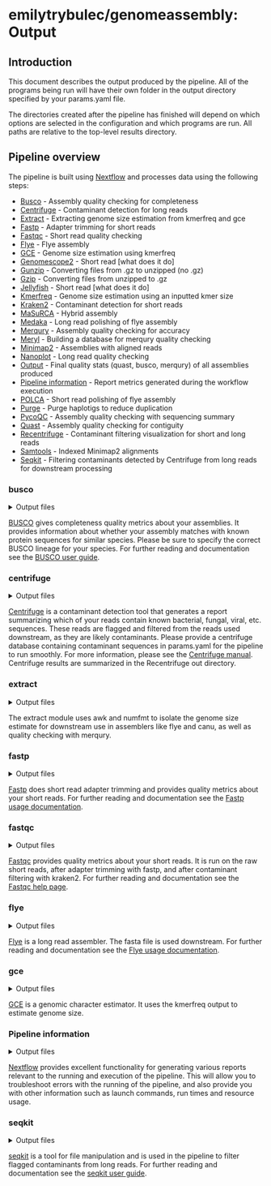 # emilytrybulec/genomeassembly: Output

## Introduction

This document describes the output produced by the pipeline. All of the programs being run will have their own folder in the output directory specified by your params.yaml file.

The directories created after the pipeline has finished will depend on which options are selected in the configuration and which programs are run. All paths are relative to the top-level results directory.

## Pipeline overview

The pipeline is built using [Nextflow](https://www.nextflow.io/) and processes data using the following steps:

- [Busco](#busco) - Assembly quality checking for completeness
- [Centrifuge](#centrifuge) - Contaminant detection for long reads
- [Extract](#extract) - Extracting genome size estimation from kmerfreq and gce
- [Fastp](#fastp) - Adapter trimming for short reads
- [Fastqc](#fastqc) - Short read quality checking
- [Flye](#flye) - Flye assembly
- [GCE](#gce) - Genome size estimation using kmerfreq
- [Genomescope2](#genomescope2) - Short read [what does it do]
- [Gunzip](#gunzip) - Converting files from .gz to unzipped (no .gz)
- [Gzip](#gzip) - Converting files from unzipped to .gz
- [Jellyfish](#jellyfish) - Short read [what does it do]
- [Kmerfreq](#kmerfreq) - Genome size estimation using an inputted kmer size 
- [Kraken2](#kraken2) - Contaminant detection for short reads
- [MaSuRCA](#masurca) - Hybrid assembly
- [Medaka](#medaka) - Long read polishing of flye assembly
- [Merqury](#merqury) - Assembly quality checking for accuracy
- [Meryl](#meryl) - Building a database for merqury quality checking
- [Minimap2](#minimap2) - Assemblies with aligned reads
- [Nanoplot](#nanoplot) - Long read quality checking
- [Output](#output) - Final quality stats (quast, busco, merqury) of all assemblies produced
- [Pipeline information](#pipeline-information) - Report metrics generated during the workflow execution
- [POLCA](#polca) - Short read polishing of flye assembly
- [Purge](#purge) - Purge haplotigs to reduce duplication
- [PycoQC](#pycoqc) - Assembly quality checking with sequencing summary
- [Quast](#quast) - Assembly quality checking for contiguity
- [Recentrifuge](#recentrifuge) - Contaminant filtering visualization for short and long reads
- [Samtools](#nanoplot) - Indexed Minimap2 alignments
- [Seqkit](#seqkit) - Filtering contaminants detected by Centrifuge from long reads for downstream processing


### busco

<details markdown="1">
<summary>Output files</summary>

- `busco/`
  - `canu_*/`: Canu assembly BUSCO output directory
  - `flye_*/`: Flye assembly BUSCO output directory
  - `masurca_*/`: MaSuRCA assembly BUSCO output directory
  - `polca_*/`: MaSuRCA assembly BUSCO output directory

</details>

[BUSCO](https://busco.ezlab.org/) gives completeness quality metrics about your assemblies. It provides information about whether your assembly matches with known protein sequences for similar species. Please be sure to specify the correct BUSCO lineage for your species. For further reading and documentation see the [BUSCO user guide](https://busco.ezlab.org/busco_userguide.html).

### centrifuge

<details markdown="1">
<summary>Output files</summary>

- `centrifuge/`
  - `centrifuge/`: Directory containting contaminant detection data
    -`filtered_*.report.txt/`
    -`filtered_*.results.txt/`
    -`filtered_*.unmapped.fastq.gz/`: Centrifuge filtered reads (not used for downstream processing, as filtering with seqkit is more accurate)
  - `kreport/`: Directory containing a kraken style report about the contaminants detected
    -`*.txt`

</details>

[Centrifuge](https://ccb.jhu.edu/software/centrifuge/) is a contaminant detection tool that generates a report summarizing which of your reads contain known bacterial, fungal, viral, etc. sequences. These reads are flagged and filtered from the reads used downstream, as they are likely contaminants. Please provide a centrifuge database containing contaminant sequences in params.yaml for the pipeline to run smoothly. For more information, please see the [Centrifuge manual](https://github.com/DaehwanKimLab/centrifuge/blob/master/MANUAL).
Centrifuge results are summarized in the Recentrifuge out directory.

### extract

<details markdown="1">
<summary>Output files</summary>

- `extract/`
  - `finalSize.txt`: Genome size estimation in megabases or gigabases
  - `standardSize.txt`: Genome size estimation in standard numerical format

</details>

The extract module uses awk and numfmt to isolate the genome size estimate for downstream use in assemblers like flye and canu, as well as quality checking with merqury.

### fastp

<details markdown="1">
<summary>Output files</summary>

- `fastp/`
  - `*1.fail.fastq.gz`
  - `*1.fastp.fastq.gz`
  - `*2.fail.fastq.gz`
  - `*2.fastp.fastq.gz`
  - `*fastp.html`
  - `*fastp.json`
  - `*fastp.log`
  - `*merged.fastq.gz`

</details>

[Fastp](https://github.com/OpenGene/fastp) does short read adapter trimming and provides quality metrics about your short reads. For further reading and documentation see the [Fastp usage documentation](https://github.com/OpenGene/fastp#simple-usage).

### fastqc

<details markdown="1">
<summary>Output files</summary>

- `fastqc/`
  - `2_adaper_trim/`
    - `*1.fastqc.html`
    - `*1.fastqc.zip`
    - `*2.fastqc.html`
    - `*2.fastqc.zip`
  - `3_decontam/`
    - `*1.fastqc.html`
    - `*1.fastqc.zip`
    - `*2.fastqc.html`
    - `*2.fastqc.zip`
  - `*1.fastqc.html`
  - `*1.fastqc.zip`
  - `*2.fastqc.html`
  - `*2.fastqc.zip`

</details>

[Fastqc](https://github.com/s-andrews/FastQC) provides quality metrics about your short reads. It is run on the raw short reads, after adapter trimming with fastp, and after contaminant filtering with kraken2. For further reading and documentation see the [Fastqc help page](https://www.bioinformatics.babraham.ac.uk/projects/fastqc/Help/).

### flye

<details markdown="1">
<summary>Output files</summary>

- `flye/`
  - `assembly_graph.gfa`
  - `assembly_graph.gv`
  - `flye_*.assembly_info.txt`
  - `flye_*.fasta`
  - `flye_*.flye.log`
  - `flye_*.params.json`

</details>

[Flye](https://github.com/fenderglass/Flye) is a long read assembler. The fasta file is used downstream. For further reading and documentation see the [Flye usage documentation](https://github.com/fenderglass/Flye/blob/flye/docs/USAGE.md).

### gce

<details markdown="1">
<summary>Output files</summary>

- `gce/`
  - `gce2.log`

</details>

[GCE](https://github.com/fanagislab/GCE) is a genomic character estimator. It uses the kmerfreq output to estimate genome size. 

### Pipeline information

<details markdown="1">
<summary>Output files</summary>

- `pipeline_info/`
  - Reports generated by Nextflow: `execution_report.html`, `execution_timeline.html`, `execution_trace.txt` and `pipeline_dag.dot`/`pipeline_dag.svg`.
  - Reports generated by the pipeline: `pipeline_report.html`, `pipeline_report.txt` and `software_versions.yml`. The `pipeline_report*` files will only be present if the `--email` / `--email_on_fail` parameter's are used when running the pipeline.
  - Reformatted samplesheet files used as input to the pipeline: `samplesheet.valid.csv`.

</details>

[Nextflow](https://www.nextflow.io/docs/latest/tracing.html) provides excellent functionality for generating various reports relevant to the running and execution of the pipeline. This will allow you to troubleshoot errors with the running of the pipeline, and also provide you with other information such as launch commands, run times and resource usage.

### seqkit

<details markdown="1">
<summary>Output files</summary>

- `seqkit/`
  - `*_filtered.fastq`: Filtered long reads after Centrifuge contaminant detection

</details>

[seqkit](https://github.com/shenwei356/seqkit) is a tool for file manipulation and is used in the pipeline to filter flagged contaminants from long reads. For further reading and documentation see the [seqkit user guide](https://bioinf.shenwei.me/seqkit/usage/).